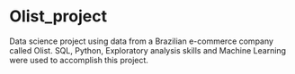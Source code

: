 # Olist_project
Data science project using data from a Brazilian e-commerce company called Olist. SQL, Python, Exploratory analysis skills  and Machine Learning were used to accomplish this project. 
